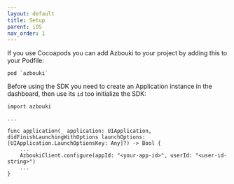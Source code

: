 ```yaml
---
layout: default
title: Setup
parent: iOS
nav_order: 1
---
```


If you use Cocoapods you can add Azbouki to your project by adding this to your Podfile:

```
pod `azbouki`
```

Before using the SDK you need to create an Application instance in the dashboard, then use its `id` too initialize the SDK:

```
import azbouki

...

func application(_ application: UIApplication, didFinishLaunchingWithOptions launchOptions: [UIApplication.LaunchOptionsKey: Any]?) -> Bool {
    ...
    AzboukiClient.configure(appId: "<your-app-id>", userId: "<user-id-string>")
    ...
}
```



